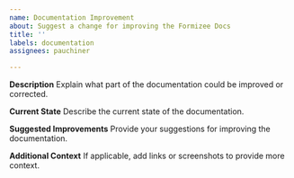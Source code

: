 ```yaml
---
name: Documentation Improvement
about: Suggest a change for improving the Formizee Docs
title: ''
labels: documentation
assignees: pauchiner

---
```


**Description**
Explain what part of the documentation could be improved or corrected.

**Current State**
Describe the current state of the documentation.

**Suggested Improvements**
Provide your suggestions for improving the documentation.

**Additional Context**
If applicable, add links or screenshots to provide more context.

